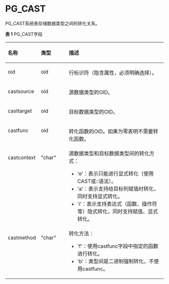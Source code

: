 # PG\_CAST<a name="ZH-CN_TOPIC_0289900432"></a>

PG\_CAST系统表存储数据类型之间的转化关系。

**表 1**  PG\_CAST字段

<a name="zh-cn_topic_0283137681_zh-cn_topic_0237122276_zh-cn_topic_0059777603_t4c22a8fe53f447fda8ac42bb4e37355e"></a>
<table><thead align="left"><tr id="zh-cn_topic_0283137681_zh-cn_topic_0237122276_zh-cn_topic_0059777603_rbf513cccacdd449d985730cfb287594d"><th class="cellrowborder" valign="top" width="18.459999999999997%" id="mcps1.2.4.1.1"><p id="zh-cn_topic_0283137681_zh-cn_topic_0237122276_zh-cn_topic_0059777603_a4c402964d88e453da449d7a0cdec8c4b"><a name="zh-cn_topic_0283137681_zh-cn_topic_0237122276_zh-cn_topic_0059777603_a4c402964d88e453da449d7a0cdec8c4b"></a><a name="zh-cn_topic_0283137681_zh-cn_topic_0237122276_zh-cn_topic_0059777603_a4c402964d88e453da449d7a0cdec8c4b"></a>名称</p>
</th>
<th class="cellrowborder" valign="top" width="17.91%" id="mcps1.2.4.1.2"><p id="zh-cn_topic_0283137681_zh-cn_topic_0237122276_zh-cn_topic_0059777603_aa993b38fab274e018e2e8db455dd2869"><a name="zh-cn_topic_0283137681_zh-cn_topic_0237122276_zh-cn_topic_0059777603_aa993b38fab274e018e2e8db455dd2869"></a><a name="zh-cn_topic_0283137681_zh-cn_topic_0237122276_zh-cn_topic_0059777603_aa993b38fab274e018e2e8db455dd2869"></a>类型</p>
</th>
<th class="cellrowborder" valign="top" width="63.629999999999995%" id="mcps1.2.4.1.3"><p id="zh-cn_topic_0283137681_zh-cn_topic_0237122276_zh-cn_topic_0059777603_a765dbb740ed54599af31119f291605ad"><a name="zh-cn_topic_0283137681_zh-cn_topic_0237122276_zh-cn_topic_0059777603_a765dbb740ed54599af31119f291605ad"></a><a name="zh-cn_topic_0283137681_zh-cn_topic_0237122276_zh-cn_topic_0059777603_a765dbb740ed54599af31119f291605ad"></a>描述</p>
</th>
</tr>
</thead>
<tbody><tr id="zh-cn_topic_0283137681_zh-cn_topic_0237122276_row114782391406"><td class="cellrowborder" valign="top" width="18.459999999999997%" headers="mcps1.2.4.1.1 "><p id="zh-cn_topic_0283137681_zh-cn_topic_0237122276_p44780391303"><a name="zh-cn_topic_0283137681_zh-cn_topic_0237122276_p44780391303"></a><a name="zh-cn_topic_0283137681_zh-cn_topic_0237122276_p44780391303"></a>oid</p>
</td>
<td class="cellrowborder" valign="top" width="17.91%" headers="mcps1.2.4.1.2 "><p id="zh-cn_topic_0283137681_zh-cn_topic_0237122276_p54792395013"><a name="zh-cn_topic_0283137681_zh-cn_topic_0237122276_p54792395013"></a><a name="zh-cn_topic_0283137681_zh-cn_topic_0237122276_p54792395013"></a>oid</p>
</td>
<td class="cellrowborder" valign="top" width="63.629999999999995%" headers="mcps1.2.4.1.3 "><p id="zh-cn_topic_0283137681_zh-cn_topic_0237122276_p204797391908"><a name="zh-cn_topic_0283137681_zh-cn_topic_0237122276_p204797391908"></a><a name="zh-cn_topic_0283137681_zh-cn_topic_0237122276_p204797391908"></a>行标识符（隐含属性，必须明确选择）。</p>
</td>
</tr>
<tr id="zh-cn_topic_0283137681_zh-cn_topic_0237122276_zh-cn_topic_0059777603_r943e4805fe20462788a95930158b138c"><td class="cellrowborder" valign="top" width="18.459999999999997%" headers="mcps1.2.4.1.1 "><p id="zh-cn_topic_0283137681_zh-cn_topic_0237122276_zh-cn_topic_0059777603_ae4f12d8091bf4b249ce83ac47b5d72a3"><a name="zh-cn_topic_0283137681_zh-cn_topic_0237122276_zh-cn_topic_0059777603_ae4f12d8091bf4b249ce83ac47b5d72a3"></a><a name="zh-cn_topic_0283137681_zh-cn_topic_0237122276_zh-cn_topic_0059777603_ae4f12d8091bf4b249ce83ac47b5d72a3"></a>castsource</p>
</td>
<td class="cellrowborder" valign="top" width="17.91%" headers="mcps1.2.4.1.2 "><p id="zh-cn_topic_0283137681_zh-cn_topic_0237122276_zh-cn_topic_0059777603_a5190ba59816844988fc5a42db098fa3e"><a name="zh-cn_topic_0283137681_zh-cn_topic_0237122276_zh-cn_topic_0059777603_a5190ba59816844988fc5a42db098fa3e"></a><a name="zh-cn_topic_0283137681_zh-cn_topic_0237122276_zh-cn_topic_0059777603_a5190ba59816844988fc5a42db098fa3e"></a>oid</p>
</td>
<td class="cellrowborder" valign="top" width="63.629999999999995%" headers="mcps1.2.4.1.3 "><p id="zh-cn_topic_0283137681_zh-cn_topic_0237122276_zh-cn_topic_0059777603_aa2afa50eb1584f4093a3183aa549fb6d"><a name="zh-cn_topic_0283137681_zh-cn_topic_0237122276_zh-cn_topic_0059777603_aa2afa50eb1584f4093a3183aa549fb6d"></a><a name="zh-cn_topic_0283137681_zh-cn_topic_0237122276_zh-cn_topic_0059777603_aa2afa50eb1584f4093a3183aa549fb6d"></a>源数据类型的OID。</p>
</td>
</tr>
<tr id="zh-cn_topic_0283137681_zh-cn_topic_0237122276_zh-cn_topic_0059777603_r689b0c43fa904b9cb366859ab411f94f"><td class="cellrowborder" valign="top" width="18.459999999999997%" headers="mcps1.2.4.1.1 "><p id="zh-cn_topic_0283137681_zh-cn_topic_0237122276_zh-cn_topic_0059777603_a8836d1d5deeb4c80ad2777c277730e0d"><a name="zh-cn_topic_0283137681_zh-cn_topic_0237122276_zh-cn_topic_0059777603_a8836d1d5deeb4c80ad2777c277730e0d"></a><a name="zh-cn_topic_0283137681_zh-cn_topic_0237122276_zh-cn_topic_0059777603_a8836d1d5deeb4c80ad2777c277730e0d"></a>casttarget</p>
</td>
<td class="cellrowborder" valign="top" width="17.91%" headers="mcps1.2.4.1.2 "><p id="zh-cn_topic_0283137681_zh-cn_topic_0237122276_zh-cn_topic_0059777603_aac51fbd8dc9b47a1b7bc9dd04c1039e9"><a name="zh-cn_topic_0283137681_zh-cn_topic_0237122276_zh-cn_topic_0059777603_aac51fbd8dc9b47a1b7bc9dd04c1039e9"></a><a name="zh-cn_topic_0283137681_zh-cn_topic_0237122276_zh-cn_topic_0059777603_aac51fbd8dc9b47a1b7bc9dd04c1039e9"></a>oid</p>
</td>
<td class="cellrowborder" valign="top" width="63.629999999999995%" headers="mcps1.2.4.1.3 "><p id="zh-cn_topic_0283137681_zh-cn_topic_0237122276_zh-cn_topic_0059777603_a1b6052dd856242b596bec55372c51213"><a name="zh-cn_topic_0283137681_zh-cn_topic_0237122276_zh-cn_topic_0059777603_a1b6052dd856242b596bec55372c51213"></a><a name="zh-cn_topic_0283137681_zh-cn_topic_0237122276_zh-cn_topic_0059777603_a1b6052dd856242b596bec55372c51213"></a>目标数据类型的OID。</p>
</td>
</tr>
<tr id="zh-cn_topic_0283137681_zh-cn_topic_0237122276_zh-cn_topic_0059777603_rbe97a69701ef4bbe931be9db074a698b"><td class="cellrowborder" valign="top" width="18.459999999999997%" headers="mcps1.2.4.1.1 "><p id="zh-cn_topic_0283137681_zh-cn_topic_0237122276_zh-cn_topic_0059777603_a47d25515800e4d0ca889f1e94974f7c2"><a name="zh-cn_topic_0283137681_zh-cn_topic_0237122276_zh-cn_topic_0059777603_a47d25515800e4d0ca889f1e94974f7c2"></a><a name="zh-cn_topic_0283137681_zh-cn_topic_0237122276_zh-cn_topic_0059777603_a47d25515800e4d0ca889f1e94974f7c2"></a>castfunc</p>
</td>
<td class="cellrowborder" valign="top" width="17.91%" headers="mcps1.2.4.1.2 "><p id="zh-cn_topic_0283137681_zh-cn_topic_0237122276_zh-cn_topic_0059777603_ab66732c3bad24dc1b9b5cea5927594ad"><a name="zh-cn_topic_0283137681_zh-cn_topic_0237122276_zh-cn_topic_0059777603_ab66732c3bad24dc1b9b5cea5927594ad"></a><a name="zh-cn_topic_0283137681_zh-cn_topic_0237122276_zh-cn_topic_0059777603_ab66732c3bad24dc1b9b5cea5927594ad"></a>oid</p>
</td>
<td class="cellrowborder" valign="top" width="63.629999999999995%" headers="mcps1.2.4.1.3 "><p id="zh-cn_topic_0283137681_zh-cn_topic_0237122276_zh-cn_topic_0059777603_ac91832c96965424490e65318357df987"><a name="zh-cn_topic_0283137681_zh-cn_topic_0237122276_zh-cn_topic_0059777603_ac91832c96965424490e65318357df987"></a><a name="zh-cn_topic_0283137681_zh-cn_topic_0237122276_zh-cn_topic_0059777603_ac91832c96965424490e65318357df987"></a>转化函数的OID。如果为零表明不需要转化函数。</p>
</td>
</tr>
<tr id="zh-cn_topic_0283137681_zh-cn_topic_0237122276_zh-cn_topic_0059777603_rf614fe25065f4a77824fc68efd4161c0"><td class="cellrowborder" valign="top" width="18.459999999999997%" headers="mcps1.2.4.1.1 "><p id="zh-cn_topic_0283137681_zh-cn_topic_0237122276_zh-cn_topic_0059777603_a49e580a290d54818b4359ef7e16141db"><a name="zh-cn_topic_0283137681_zh-cn_topic_0237122276_zh-cn_topic_0059777603_a49e580a290d54818b4359ef7e16141db"></a><a name="zh-cn_topic_0283137681_zh-cn_topic_0237122276_zh-cn_topic_0059777603_a49e580a290d54818b4359ef7e16141db"></a>castcontext</p>
</td>
<td class="cellrowborder" valign="top" width="17.91%" headers="mcps1.2.4.1.2 "><p id="zh-cn_topic_0283137681_zh-cn_topic_0237122276_zh-cn_topic_0059777603_aa1b7eeb074824ba39caa1bebe41e4830"><a name="zh-cn_topic_0283137681_zh-cn_topic_0237122276_zh-cn_topic_0059777603_aa1b7eeb074824ba39caa1bebe41e4830"></a><a name="zh-cn_topic_0283137681_zh-cn_topic_0237122276_zh-cn_topic_0059777603_aa1b7eeb074824ba39caa1bebe41e4830"></a>"char"</p>
</td>
<td class="cellrowborder" valign="top" width="63.629999999999995%" headers="mcps1.2.4.1.3 "><div class="p" id="zh-cn_topic_0283137681_zh-cn_topic_0237122276_zh-cn_topic_0059777603_a3bc2c93f709e4553948bc5f4346a4a1f"><a name="zh-cn_topic_0283137681_zh-cn_topic_0237122276_zh-cn_topic_0059777603_a3bc2c93f709e4553948bc5f4346a4a1f"></a><a name="zh-cn_topic_0283137681_zh-cn_topic_0237122276_zh-cn_topic_0059777603_a3bc2c93f709e4553948bc5f4346a4a1f"></a>源数据类型和目标数据类型间的转化方式：<a name="zh-cn_topic_0283137681_zh-cn_topic_0237122276_zh-cn_topic_0059777603_uf929b3bfb86e4f20b61afed2ce3e0b87"></a><a name="zh-cn_topic_0283137681_zh-cn_topic_0237122276_zh-cn_topic_0059777603_uf929b3bfb86e4f20b61afed2ce3e0b87"></a><ul id="zh-cn_topic_0283137681_zh-cn_topic_0237122276_zh-cn_topic_0059777603_uf929b3bfb86e4f20b61afed2ce3e0b87"><li>'e'：表示只能进行显式转化（使用CAST或::语法）。</li><li>'a'：表示支持给目标列赋值时转化，同时支持显式转化。</li><li>'i'：表示支持表达式（函数、操作符等）隐式转化，同时支持赋值、显式转化。</li></ul>
</div>
</td>
</tr>
<tr id="zh-cn_topic_0283137681_zh-cn_topic_0237122276_zh-cn_topic_0059777603_rf624d9ca07a6427baaf8c02f62694039"><td class="cellrowborder" valign="top" width="18.459999999999997%" headers="mcps1.2.4.1.1 "><p id="zh-cn_topic_0283137681_zh-cn_topic_0237122276_zh-cn_topic_0059777603_abeb22d244ea24f91a303dce3143dc9e5"><a name="zh-cn_topic_0283137681_zh-cn_topic_0237122276_zh-cn_topic_0059777603_abeb22d244ea24f91a303dce3143dc9e5"></a><a name="zh-cn_topic_0283137681_zh-cn_topic_0237122276_zh-cn_topic_0059777603_abeb22d244ea24f91a303dce3143dc9e5"></a>castmethod</p>
</td>
<td class="cellrowborder" valign="top" width="17.91%" headers="mcps1.2.4.1.2 "><p id="zh-cn_topic_0283137681_zh-cn_topic_0237122276_zh-cn_topic_0059777603_a56a4ba1331674b0c93077711788f7177"><a name="zh-cn_topic_0283137681_zh-cn_topic_0237122276_zh-cn_topic_0059777603_a56a4ba1331674b0c93077711788f7177"></a><a name="zh-cn_topic_0283137681_zh-cn_topic_0237122276_zh-cn_topic_0059777603_a56a4ba1331674b0c93077711788f7177"></a>"char"</p>
</td>
<td class="cellrowborder" valign="top" width="63.629999999999995%" headers="mcps1.2.4.1.3 "><div class="p" id="zh-cn_topic_0283137681_zh-cn_topic_0237122276_zh-cn_topic_0059777603_ac8680432d4d44ccba14b94e39e9af4d9"><a name="zh-cn_topic_0283137681_zh-cn_topic_0237122276_zh-cn_topic_0059777603_ac8680432d4d44ccba14b94e39e9af4d9"></a><a name="zh-cn_topic_0283137681_zh-cn_topic_0237122276_zh-cn_topic_0059777603_ac8680432d4d44ccba14b94e39e9af4d9"></a>转化方法：<a name="zh-cn_topic_0283137681_zh-cn_topic_0237122276_zh-cn_topic_0059777603_u75c3cee670b94e7f8caa73fdf6489ed2"></a><a name="zh-cn_topic_0283137681_zh-cn_topic_0237122276_zh-cn_topic_0059777603_u75c3cee670b94e7f8caa73fdf6489ed2"></a><ul id="zh-cn_topic_0283137681_zh-cn_topic_0237122276_zh-cn_topic_0059777603_u75c3cee670b94e7f8caa73fdf6489ed2"><li>'f'：使用castfunc字段中指定的函数进行转化。</li><li>'b'：类型间是二进制强制转化，不使用castfunc。</li></ul>
</div>
</td>
</tr>
</tbody>
</table>


